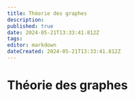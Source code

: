 ```yaml
---
title: Théorie des graphes
description: 
published: true
date: 2024-05-21T13:33:41.812Z
tags: 
editor: markdown
dateCreated: 2024-05-21T13:33:41.812Z
---
```


# Théorie des graphes

